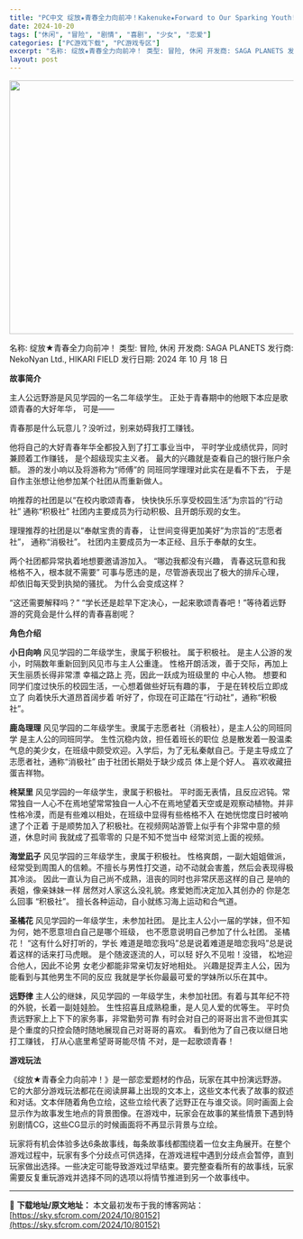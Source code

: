 ```yaml
---
title: "PC中文 绽放★青春全力向前冲！Kakenuke★Forward to Our Sparking Youth! 3.39G"
date: 2024-10-20
tags: ["休闲", "冒险", "剧情", "喜剧", "少女", "恋爱"]
categories: ["PC游戏下载", "PC游戏专区"]
excerpt: "名称: 绽放★青春全力向前冲！ 类型: 冒险, 休闲 开发商: SAGA PLANETS 发行商: NekoNyan Ltd., HIKARI FIELD 发行日期: 2024 年 10 月 18 日 故事简介 主人公远野游是风见学园的一名二年级学生。 正处于青春期中的他眼下本应是歌颂青春的大好年华&hellip;"
layout: post
---
```


<img class="aligncenter size-full wp-image-80153" src="https://sky.sfcrom.com/wp-content/uploads/2024/10/2024102009173194.webp" alt="" width="800" height="450" />

名称: 绽放★青春全力向前冲！
类型: 冒险, 休闲
开发商: SAGA PLANETS
发行商: NekoNyan Ltd., HIKARI FIELD
发行日期: 2024 年 10 月 18 日

<strong>故事简介</strong>

主人公远野游是风见学园的一名二年级学生。
正处于青春期中的他眼下本应是歌颂青春的大好年华，
可是——

青春那是什么玩意儿？没听过，别来妨碍我打工赚钱。

他将自己的大好青春年华全都投入到了打工事业当中，
平时学业成绩优异，同时兼顾着工作赚钱，
是个超级现实主义者。
最大的兴趣就是查看自己的银行账户余额。
游的发小响以及将游称为“师傅”的
同班同学理理对此实在是看不下去，
于是自作主张想让他参加某个社团从而重新做人。

响推荐的社团是以“在校内歌颂青春，
快快快乐乐享受校园生活”为宗旨的“行动社”
通称“积极社”
社团内主要成员为行动积极、且开朗乐观的女生。

理理推荐的社团是以“奉献宝贵的青春，
让世间变得更加美好”为宗旨的“志愿者社”，
通称“消极社”。
社团内主要成员为一本正经、且乐于奉献的女生。

两个社团都异常执着地想要邀请游加入。
“哪边我都没有兴趣，
青春这玩意和我格格不入，根本就不需要”
可事与愿违的是，尽管游表现出了极大的排斥心理，
却依旧每天受到执拗的骚扰。
为什么会变成这样？

“这还需要解释吗？”
“学长还是趁早下定决心，一起来歌颂青春吧！”等待着远野游的究竟会是什么样的青春喜剧呢？

<strong>角色介绍</strong>

<strong>小日向响</strong>
风见学园的二年级学生，隶属于积极社。
属于积极社。
是主人公游的发小，时隔数年重新回到风见市与主人公重逢。
性格开朗活泼，善于交际，再加上天生丽质长得非常漂
幸福之路上 亮，因此一跃成为班级里的
中心人物。
想要和同学们度过快乐的校园生活，一心想着做些好玩有趣的事，
于是在转校后立即成立了
向着快乐大道昂首阔步着
听好了，你现在可正踏在“行动社”，通称“积极社”。

<strong>鹿岛理理</strong>
风见学园的二年级学生。隶属于志愿者社（消极社），是主人公的同班同学 是主人公的同班同学。
生性沉稳内敛，担任着班长的职位
总是散发着一股温柔气息的美少女，在班级中颇受欢迎。入学后，为了无私秦献自己。于是主导成立了志愿者社，通称“消极社”
由于社团长期处于缺少成员
体上是个好人。 喜欢收藏扭蛋吉祥物。

<strong>柊栞里</strong>
风见学园的一年级学生，隶属于积极社。
平时面无表情，且反应迟钝。常常独自一人心不在焉地望常常独自一人心不在焉地望着天空或是观察动植物。并非性格冷漠，而是有些难以相处，在班级中显得有些格格不入
在她恍惚度日时被响逮了个正着
于是顺势加入了积极社。在视频网站游管上似乎有个非常中意的频道，休息时间
我就成了孤零零的
只是不知不觉当中 经常浏览上面的视频。

<strong>海堂凪子</strong>
风见学园的三年级学生，隶属于积极社。
性格爽朗，一副大姐姐做派，经常受到周围人的信赖。不擅长与男性打交道，动不动就会害羞，然后会表现得极其冷淡。
因此一直认为自己尚不成熟，沮丧的同时也非常厌恶这样的自己
是响的表姐，像亲妹妹一样
居然对人家这么没礼貌。疼爱她而决定加入其创办的
你是怎么回事 “积极社”。
擅长各种运动，自小就练习海上运动和合气道。

<strong>圣橘花</strong>
风见学园的一年级学生，未参加社团。
是比主人公小一届的学妹，但不知为何，她不愿意坦白自己是哪个班级，
也不愿意说明自己参加了什么社团。
圣橘花！ “这有什么好打听的，学长
难道是暗恋我吗”总是说着难道是暗恋我吗”总是说着这样的话来打马虎眼。
是个随波逐流的人，可以轻
好久不见啦！没错， 松地迎合他人，因此不论男
女老少都能非常亲切友好地相处。
兴趣是捉弄主人公，因为能看到与其他男生不同的反应
我就是学长你最最可爱的学妹所以乐在其中。

<strong>远野律</strong>
主人公的继妹，风见学园的
一年级学生，未参加社团。有着与其年纪不符的外貌，长着一副娃娃脸。
生性招喜且成熟稳重，是人见人爱的优等生。
平时负责远野家上上下下的家务事，非常勤劳可靠
有时会对自己的哥哥出言不逊但其实是个重度的只控会随时随地展现自己对哥哥的喜欢。
看到他为了自己夜以继日地打工赚钱，
打从心底里希望哥哥能尽情
不对，是一起歌颂青春！

<strong>游戏玩法</strong>

《绽放★青春全力向前冲！》是一部恋爱题材的作品，玩家在其中扮演远野游。它的大部分游戏玩法都花在阅读屏幕上出现的文本上，这些文本代表了故事的叙述和对话。文本伴随着角色立绘，这些立绘代表了远野正在与谁交谈。同时画面上会显示作为故事发生地点的背景图像。在游戏中，玩家会在故事的某些情景下遇到特别剧情CG，这些CG显示的时候画面将不再显示背景与立绘。

玩家将有机会体验多达6条故事线，每条故事线都围绕着一位女主角展开。在整个游戏过程中，玩家有多个分歧点可供选择，在游戏进程中遇到分歧点会暂停，直到玩家做出选择。一些决定可能导致游戏过早结束。要完整查看所有的故事线，玩家需要反复重玩游戏并选择不同的选项以将情节推进到另一个故事线中。

---
📖 **下载地址/原文地址：** 本文最初发布于我的博客网站：[https://sky.sfcrom.com/2024/10/80152](https://sky.sfcrom.com/2024/10/80152)

